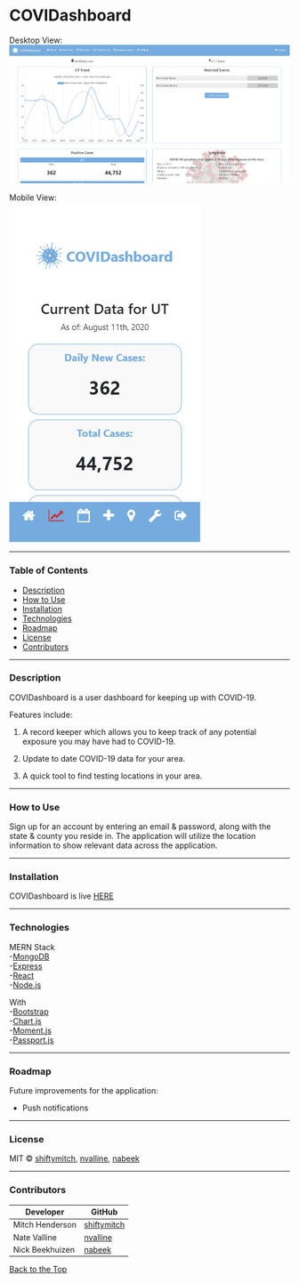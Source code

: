 # COVIDashboard

Desktop View:\
![cookbook-screenshot](./client/public/img/LiveApp_ScreenShot.png)

Mobile View:\
![mobile-view](./client/public/img/LiveApp_ScreenShot_Mobile.png)

---

### Table of Contents

- [Description](#description)
- [How to Use](#how-to-use)
- [Installation](#installation)
- [Technologies](#technologies)
- [Roadmap](#roadmap)
- [License](#license)
- [Contributors](#contributors)

---

### Description

COVIDashboard is a user dashboard for keeping up with COVID-19.

Features include:

1. A record keeper which allows you to keep track of any potential exposure you may have had to COVID-19.

2. Update to date COVID-19 data for your area.

3. A quick tool to find testing locations in your area.

---

### How to Use

Sign up for an account by entering an email & password, along with the state & county you reside in. The application will utilize the location information to show relevant data across the application.

---

### Installation

COVIDashboard is live [HERE](https://shiftymitch-covid19-tracker.herokuapp.com)

---

### Technologies

MERN Stack\
-[MongoDB](https://www.mysql.com/)\
-[Express](https://expressjs.com/)\
-[React](https://reactjs.org/)\
-[Node.js](https://nodejs.org/en/)

With\
-[Bootstrap](https://getbootstrap.com/)\
-[Chart.js](https://www.chartjs.org/)\
-[Moment.js](https://momentjs.com/)\
-[Passport.js](http://www.passportjs.org/)

---

### Roadmap

Future improvements for the application:

- Push notifications

---

### License

MIT © [shiftymitch](https://github.com/shiftymitch), [nvalline](https://github.com/nvalline), [nabeek](https://github.com/nabeek)

---

### Contributors

| Developer | GitHub |
| ------ | ------ |
| Mitch Henderson | [shiftymitch](https://github.com/shiftymitch) |
| Nate Valline | [nvalline](https://github.com/nvalline) |
| Nick Beekhuizen | [nabeek](https://github.com/nabeek) |

[Back to the Top](#project-name)
